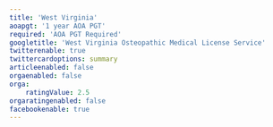 ```yaml
---
title: 'West Virginia'
aoapgt: '1 year AOA PGT'
required: 'AOA PGT Required'
googletitle: 'West Virginia Osteopathic Medical License Service'
twitterenable: true
twittercardoptions: summary
articleenabled: false
orgaenabled: false
orga:
    ratingValue: 2.5
orgaratingenabled: false
facebookenable: true
---
```


